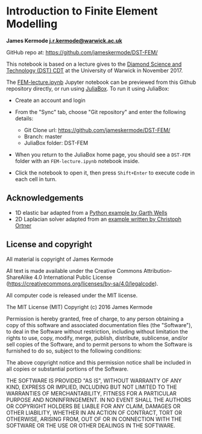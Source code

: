 # Introduction to Finite Element Modelling 

**James Kermode <j.r.kermode@warwick.ac.uk>**

GitHub repo at: https://github.com/jameskermode/DST-FEM/

This notebook is based on a lecture gives to the [Diamond Science and Technology (DST) CDT](https://www2.warwick.ac.uk/fac/sci/dst) at the University of Warwick in November 2017.

The [FEM-lecture.ipynb](FEM-lecture.ipynb) Jupyter notebook can be previewed from this Github repository directly, or run using [JuliaBox](https://www.juliabox.com). To run it using JuliaBox:

- Create an account and login
- From the "Sync" tab, choose "Git repository" and enter the following details:
   - Git Clone url: https://github.com/jameskermode/DST-FEM/
   - Branch: master
   - JuliaBox folder: DST-FEM
      
- When you return to the JuliaBox home page, you should see a `DST-FEM` folder with an `FEM-lecture.ipynb` notebook inside.
- Click the notebook to open it, then press `Shift+Enter` to execute code in each cell in turn.
     
## Acknowledgements

- 1D elastic bar adapted from a [Python example by Garth Wells](https://github.com/garth-wells/notebooks-3D7/blob/master/01-ElasticBarLinearFEM.ipynb)
- 2D Laplacian solver adapted from an [example written by Christoph Ortner](http://homepages.warwick.ac.uk/staff/C.Ortner/index.php?page=julia)

## License and copyright

All material is copyright of James Kermode

All text is made available under the Creative Commons Attribution-ShareAlike 4.0 International Public License (https://creativecommons.org/licenses/by-sa/4.0/legalcode).

All computer code is released under the MIT license.

The MIT License (MIT) Copyright (c) 2016 James Kermode

Permission is hereby granted, free of charge, to any person obtaining a copy of this software and associated documentation files (the "Software"), to deal in the Software without restriction, including without limitation the rights to use, copy, modify, merge, publish, distribute, sublicense, and/or sell copies of the Software, and to permit persons to whom the Software is furnished to do so, subject to the following conditions:

The above copyright notice and this permission notice shall be included in all copies or substantial portions of the Software.

THE SOFTWARE IS PROVIDED "AS IS", WITHOUT WARRANTY OF ANY KIND, EXPRESS OR IMPLIED, INCLUDING BUT NOT LIMITED TO THE WARRANTIES OF MERCHANTABILITY, FITNESS FOR A PARTICULAR PURPOSE AND NONINFRINGEMENT. IN NO EVENT SHALL THE AUTHORS OR COPYRIGHT HOLDERS BE LIABLE FOR ANY CLAIM, DAMAGES OR OTHER LIABILITY, WHETHER IN AN ACTION OF CONTRACT, TORT OR OTHERWISE, ARISING FROM, OUT OF OR IN CONNECTION WITH THE SOFTWARE OR THE USE OR OTHER DEALINGS IN THE SOFTWARE.
